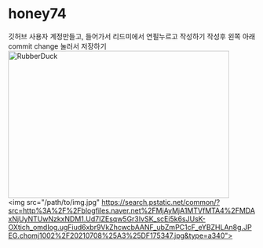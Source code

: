 # honey74
깃허브 사용자 계정만들고,
들어가서 리드미에서 연필누르고 작성하기
작성후 왼쪽 아래 commit change 눌러서 저장하기 
<img src="https://search.pstatic.net/common/?src=http%3A%2F%2Fblogfiles.naver.net%2FMjAyMjA0MjZfMTA3%2FMDAxNjUwOTgwMDAwMDU3.3-elFInw8E7IHFg1nuN_X0kpyuT7cmD4ZC4m3ZHP2DMg.JwwQytVOw-LdSeHXKQS2oU9lLkoxSjjy2ljLNDphzYgg.JPEG.vinhxx%2FIMG_1905.jpg&type=sc960_832" width="450px" height="300px" title="px(픽셀) 크기 설정" alt="RubberDuck"></img><br/>
<img src="/path/to/img.jpg" https://search.pstatic.net/common/?src=http%3A%2F%2Fblogfiles.naver.net%2FMjAyMjA1MTVfMTA4%2FMDAxNjUyNTUwNzkxNDM1.Ud7IZEsqw5Gr3IvSK_scEi5k6sJUsK-OXtich_omdIog.ugFiud6xbr9VkZhcwcbAANF_ubZmPC1cF_eYBZHLAn8g.JPEG.chomj1002%2F20210708%25A3%25DF175347.jpg&type=a340"></img><br/>
